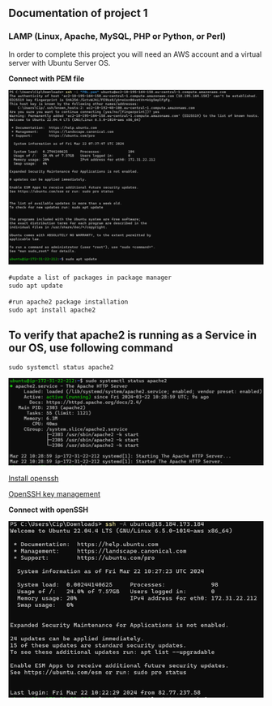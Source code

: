 ## Documentation of project 1

### LAMP (Linux, Apache, MySQL, PHP or Python, or Perl)

In order to complete this project you will need an AWS account and a virtual server with Ubuntu Server OS.

**Connect with PEM file**

![Connect with PEM file](./images/EC2_connect_with_pem.png)

```
#update a list of packages in package manager
sudo apt update

#run apache2 package installation
sudo apt install apache2
```

## To verify that apache2 is running as a Service in our OS, use following command

```
sudo systemctl status apache2
```

![Apache status](./images/apache-status.png)

[Install openssh](https://learn.microsoft.com/en-us/windows-server/administration/openssh/openssh_install_firstuse?tabs=powershell#install-openssh-for-windows)

[OpenSSH key management](https://learn.microsoft.com/en-us/windows-server/administration/openssh/openssh_keymanagement)

**Connect with openSSH**

![Connect with openSSH](./images/EC2_connect_with_openSSH.png)